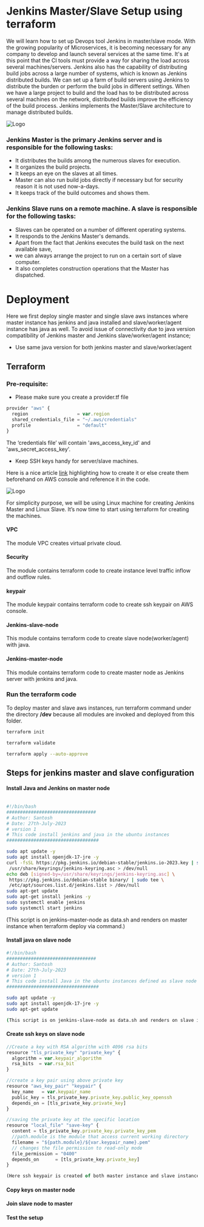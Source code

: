 # Jenkins Master/Slave Setup using terraform

We will learn how to set up Devops tool Jenkins in master/slave mode. With the growing popularity of Microservices, it is becoming necessary for any company to develop and launch several services at the same time. It's at this point that the CI tools must provide a way for sharing the load across several machines/servers. Jenkins also has the capability of distributing build jobs across a large number of systems, which is known as Jenkins distributed builds. We can set up a farm of build servers using Jenkins to distribute the burden or perform the build jobs in different settings. When we have a large project to build and the load has to be distributed across several machines on the network, distributed builds improve the efficiency of the build process. Jenkins implements the Master/Slave architecture to manage distributed builds.

![Logo](images/master-slave-jenkins.png)

### Jenkins Master is the primary Jenkins server and is responsible for the following tasks:

- It distributes the builds among the numerous slaves for execution.
- It organizes the build projects.
- It keeps an eye on the slaves at all times.
- Master can also run build jobs directly if necessary but for security reason it is not used now-a-days.
- It keeps track of the build outcomes and shows them.

### Jenkins Slave runs on a remote machine. A slave is responsible for the following tasks:

- Slaves can be operated on a number of different operating systems.
- It responds to the Jenkins Master's demands.
- Apart from the fact that Jenkins executes the build task on the next available save,
- we can always arrange the project to run on a certain sort of slave computer.
- It also completes construction operations that the Master has dispatched.

# Deployment

Here we first deploy single master and single slave aws instances where master instance has jenkins and java installed and slave/worker/agent instance has java as well. To avoid issue of connectivity due to java version compatibility of Jenkins master and Jenkins slave/worker/agent instance;

- Use same java version for both jenkins master and slave/worker/agent

## Terraform

### Pre-requisite:

- Please make sure you create a provider.tf file

```javascript
provider "aws" {
  region                  = var.region
  shared_credentials_file = "~/.aws/credentials"
  profile                 = "default"
}
```

The ‘credentials file’ will contain 'aws_access_key_id' and 'aws_secret_access_key'.

- Keep SSH keys handy for server/slave machines.

Here is a nice article [link](https://www.digitalocean.com/community/tutorials/how-to-set-up-ssh-keys-2) highlighting how to create it or else create them beforehand on AWS console and reference it in the code.

![Logo](images/project_outline.png)

For simplicity purpose, we will be using Linux machine for creating Jenkins Master and Linux Slave. It’s now time to start using terraform for creating the machines.

#### VPC

The module VPC creates virtual private cloud.

#### Security

The module contains terraform code to create instance level traffic inflow and outflow rules.

#### keypair

The module keypair contains terraform code to create ssh keypair on AWS console.

#### Jenkins-slave-node

This module contains terraform code to create slave node(worker/agent) with java.

#### Jenkins-master-node

This module contains terraform code to create master node as Jenkins server with jenkins and java.

### Run the terraform code

To deploy master and slave aws instances, run terraform command under the directory **/dev** because all modules are invoked and deployed from this folder.

```bash
terraform init
```

```bash
terraform validate
```

```bash
terraform apply --auto-approve
```

## Steps for jenkins master and slave configuration

#### Install Java and Jenkins on master node

```bash

#!/bin/bash
#################################
# Author: Santosh
# Date: 27th-July-2023
# version 1
# This code install jenkins and java in the ubuntu instances
##################################

sudo apt update -y
sudo apt install openjdk-17-jre -y
curl -fsSL https://pkg.jenkins.io/debian-stable/jenkins.io-2023.key | sudo tee \
 /usr/share/keyrings/jenkins-keyring.asc > /dev/null
echo deb [signed-by=/usr/share/keyrings/jenkins-keyring.asc] \
 https://pkg.jenkins.io/debian-stable binary/ | sudo tee \
 /etc/apt/sources.list.d/jenkins.list > /dev/null
sudo apt-get update
sudo apt-get install jenkins -y
sudo systemctl enable jenkins
sudo systemctl start jenkins

```

(This script is on jenkins-master-node as data.sh and renders on master instance when terraform deploy via command.)

#### Install java on slave node

```bash
#!/bin/bash
#################################
# Author: Santosh
# Date: 27th-July-2023
# version 1
# This code install Java in the ubuntu instances defined as slave node
##################################

sudo apt update -y
sudo apt install openjdk-17-jre -y
sudo apt-get update

(This script is on jenkins-slave-node as data.sh and renders on slave instance when terraform deploy via command.)
```

#### Create ssh keys on slave node

```javascript
//Create a key with RSA algorithm with 4096 rsa bits
resource "tls_private_key" "private_key" {
  algorithm = var.keypair_algorithm
  rsa_bits  = var.rsa_bit
}

//create a key pair using above private key
resource "aws_key_pair" "keypair" {
  key_name   = var.keypair_name
  public_key = tls_private_key.private_key.public_key_openssh
  depends_on = [tls_private_key.private_key]
}

//saving the private key at the specific location
resource "local_file" "save-key" {
  content = tls_private_key.private_key.private_key_pem
  //path.module is the module that access current working directory
  filename = "${path.module}/${var.keypair_name}.pem"
  // changes the file permission to read-only mode
  file_permission = "0400"
  depends_on      = [tls_private_key.private_key]
}

(Here ssh keypair is created of both master instance and slave instances but for Jenkins master slave configuration the slave keypair is saved as global credentials on master jenkins servers.)

```

#### Copy keys on master node

#### Join slave node to master

#### Test the setup
